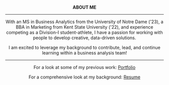 <div align="center">

<strong>ABOUT ME</strong>
<hr>


With an MS in Business Analytics from the University of Notre Dame ('23), a BBA in Marketing from Kent State University ('22), and experience competing as a Division-I student-athlete, I have a passion for working with people to develop creative, data-driven solutions. 

I am excited to leverage my background to contribute, lead, and continue learning within a business analysis team!


<hr>

For a look at some of my previous work: [Portfolio](portfolio)

For a comprehensive look at my background: [Resume](resume3) 

</div>